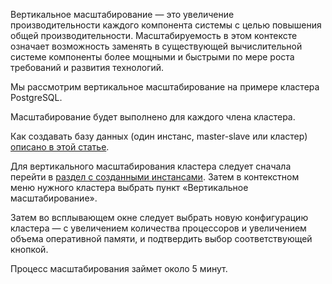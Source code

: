 Вертикальное масштабирование — это увеличение производительности каждого компонента системы с целью повышения общей производительности. Масштабируемость в этом контексте означает возможность заменять в существующей вычислительной системе компоненты более мощными и быстрыми по мере роста требований и развития технологий.

Мы рассмотрим вертикальное масштабирование на примере кластера PostgreSQL.

<warn>

Масштабирование будет выполнено для каждого члена кластера.

</warn>

Как создавать базу данных (один инстанс, master-slave или кластер) [описано в этой статье](https://mcs.mail.ru/help/ru_RU/dbaas-start/db-create).

Для вертикального масштабирования кластера следует сначала перейти в [раздел с созданными инстансами](https://mcs.mail.ru/app/services/databases/list/). Затем в контекстном меню нужного кластера выбрать пункт «Вертикальное масштабирование».

Затем во всплывающем окне следует выбрать новую конфигурацию кластера — с увеличением количества процессоров и увеличением объема оперативной памяти, и подтвердить выбор соответствующей кнопкой.

Процесс масштабирования займет около 5 минут.

